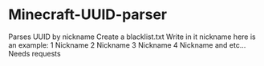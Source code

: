 # Minecraft-UUID-parser
Parses UUID by nickname
Create a blacklist.txt
Write in it nickname here is an example:
1 Nickname
2 Nickname
3 Nickname
4 Nickname
and etc...
Needs requests

